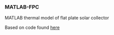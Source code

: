 ### MATLAB-FPC

MATLAB thermal model of flat plate solar collector


Based on code found [here](https://www.pfw.edu/dotAsset/f1cc8708-a3f3-40dc-912c-0579a5afcacd.pdf)
